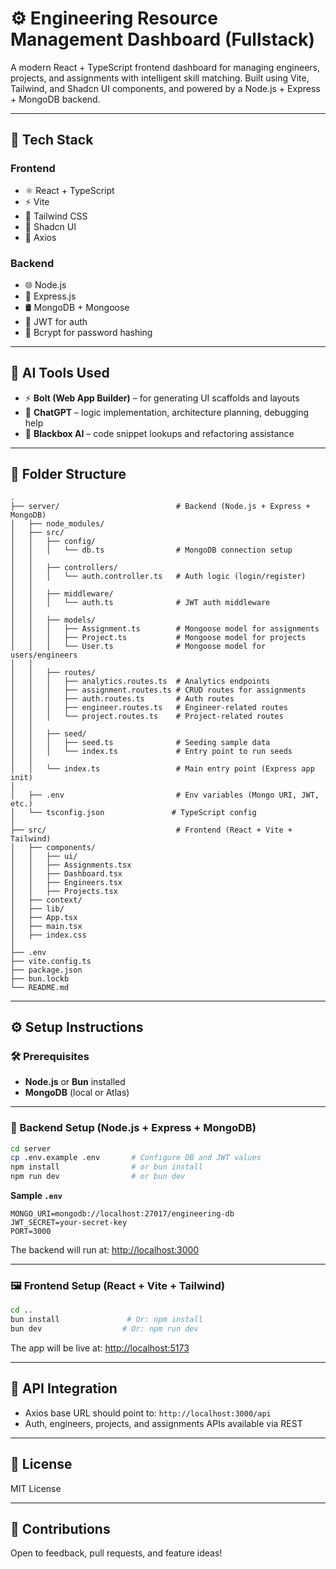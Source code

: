 # ⚙️ Engineering Resource Management Dashboard (Fullstack)

A modern React + TypeScript frontend dashboard for managing engineers, projects, and assignments with intelligent skill matching. Built using Vite, Tailwind, and Shadcn UI components, and powered by a Node.js + Express + MongoDB backend.

---

## 🧱 Tech Stack

### Frontend

- ⚛️ React + TypeScript
- ⚡ Vite
- 🎨 Tailwind CSS
- 🧩 Shadcn UI
- 🔗 Axios

### Backend

- 🌐 Node.js
- 🚀 Express.js
- 🛢️ MongoDB + Mongoose
- 🔐 JWT for auth
- 🧂 Bcrypt for password hashing

---

## 🤖 AI Tools Used

- ⚡ **Bolt (Web App Builder)** – for generating UI scaffolds and layouts
- 💬 **ChatGPT** – logic implementation, architecture planning, debugging help
- 🧠 **Blackbox AI** – code snippet lookups and refactoring assistance

---

## 📁 Folder Structure

```
.
├── server/                          # Backend (Node.js + Express + MongoDB)
│   ├── node_modules/
│   ├── src/
│   │   ├── config/
│   │   │   └── db.ts                # MongoDB connection setup
│   │
│   │   ├── controllers/
│   │   │   └── auth.controller.ts   # Auth logic (login/register)
│   │
│   │   ├── middleware/
│   │   │   └── auth.ts              # JWT auth middleware
│   │
│   │   ├── models/
│   │   │   ├── Assignment.ts        # Mongoose model for assignments
│   │   │   ├── Project.ts           # Mongoose model for projects
│   │   │   └── User.ts              # Mongoose model for users/engineers
│   │
│   │   ├── routes/
│   │   │   ├── analytics.routes.ts  # Analytics endpoints
│   │   │   ├── assignment.routes.ts # CRUD routes for assignments
│   │   │   ├── auth.routes.ts       # Auth routes
│   │   │   ├── engineer.routes.ts   # Engineer-related routes
│   │   │   └── project.routes.ts    # Project-related routes
│   │
│   │   ├── seed/
│   │   │   ├── seed.ts              # Seeding sample data
│   │   │   └── index.ts             # Entry point to run seeds
│   │
│   │   └── index.ts                 # Main entry point (Express app init)
│
│   ├── .env                         # Env variables (Mongo URI, JWT, etc.)
│   └── tsconfig.json               # TypeScript config
│
├── src/                             # Frontend (React + Vite + Tailwind)
│   ├── components/
│   │   ├── ui/
│   │   ├── Assignments.tsx
│   │   ├── Dashboard.tsx
│   │   ├── Engineers.tsx
│   │   ├── Projects.tsx
│   ├── context/
│   ├── lib/
│   ├── App.tsx
│   ├── main.tsx
│   ├── index.css
│
├── .env
├── vite.config.ts
├── package.json
├── bun.lockb
└── README.md
```

---

## ⚙️ Setup Instructions

### 🛠 Prerequisites

- **Node.js** or **Bun** installed
- **MongoDB** (local or Atlas)

---

### 🔧 Backend Setup (Node.js + Express + MongoDB)

```bash
cd server
cp .env.example .env       # Configure DB and JWT values
npm install                # or bun install
npm run dev                # or bun dev
```

**Sample `.env`**
```
MONGO_URI=mongodb://localhost:27017/engineering-db
JWT_SECRET=your-secret-key
PORT=3000
```

The backend will run at: [http://localhost:3000](http://localhost:3000)

---

### 🖼 Frontend Setup (React + Vite + Tailwind)

```bash
cd ..
bun install               # Or: npm install
bun dev                  # Or: npm run dev
```

The app will be live at: [http://localhost:5173](http://localhost:5173)

---

## 🔗 API Integration

- Axios base URL should point to: `http://localhost:3000/api`
- Auth, engineers, projects, and assignments APIs available via REST

---

## 📜 License

MIT License

---

## 🙌 Contributions

Open to feedback, pull requests, and feature ideas!